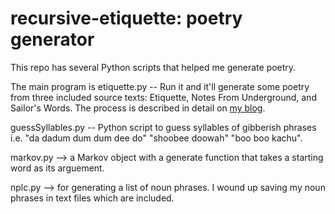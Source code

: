 recursive-etiquette: poetry generator
===================

This repo has several Python scripts that helped me generate poetry.

The main program is etiquette.py -- Run it and it'll generate some poetry from three included source texts: Etiquette, Notes From Underground, and Sailor's Words. The process is described in detail on [my blog](http://www.itp.jasonsigal.cc/the-phrases-and-pronunciation/).

guessSyllables.py -- Python script to guess syllables of gibberish phrases i.e. "da dadum dum dum dee do" "shoobee doowah" "boo boo kachu".

markov.py --> a Markov object with a generate function that takes a starting word as its arguement.

nplc.py --> for generating a list of noun phrases. I wound up saving my noun phrases in text files which are included.
